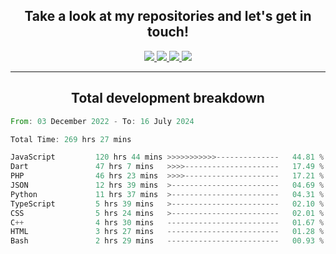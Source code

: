 <h2 align="center">
  Take a look at my repositories and let's get in touch!
</h2>
<p align="center">
  <a href="https://www.instagram.com/rayhanarkan?igsh=MXM3dHhmMTZ3ZWVsaA==">
    <img src="https://img.icons8.com/material-outlined/30/689d6a/instagram.png"/>
  </a>
  <a href="https://www.linkedin.com/in/rayhanarkan/">
    <img src="https://img.icons8.com/material-outlined/30/689d6a/linkedin.png"/>
  </a>
  <a href="">
    <img src="https://img.icons8.com/material-outlined/30/689d6a/geography.png"/>
  </a>
  <a href="mailto:rayhanarkan30@gmail.com">
    <img src="https://img.icons8.com/material-outlined/30/689d6a/email.png"/>
  </a>
</p>

---

<h2 align="center">Total development breakdown</h2>

<p align="center">
<!--START_SECTION:waka-->

```rust
From: 03 December 2022 - To: 16 July 2024

Total Time: 269 hrs 27 mins

JavaScript         120 hrs 44 mins >>>>>>>>>>>--------------   44.81 %
Dart               47 hrs 7 mins   >>>>---------------------   17.49 %
PHP                46 hrs 23 mins  >>>>---------------------   17.21 %
JSON               12 hrs 39 mins  >------------------------   04.69 %
Python             11 hrs 37 mins  >------------------------   04.31 %
TypeScript         5 hrs 39 mins   >------------------------   02.10 %
CSS                5 hrs 24 mins   >------------------------   02.01 %
C++                4 hrs 30 mins   -------------------------   01.67 %
HTML               3 hrs 27 mins   -------------------------   01.28 %
Bash               2 hrs 29 mins   -------------------------   00.93 %
```

<!--END_SECTION:waka-->
</p>
